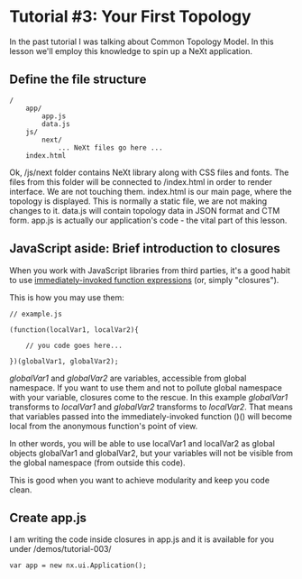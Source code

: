 # Tutorial #3: Your First Topology
In the past tutorial I was talking about Common Topology Model. In this lesson we'll employ this knowledge to spin up a NeXt application.

## Define the file structure
```
/
    app/
        app.js
        data.js
    js/
        next/
            ... NeXt files go here ...
    index.html
```

Ok, /js/next folder contains NeXt library along with CSS files and fonts. The files from this folder will be connected to /index.html in order to render interface. We are not touching them.
index.html is our main page, where the topology is displayed. This is normally a static file, we are not making changes to it.
data.js will contain topology data in JSON format and CTM form.
app.js is actually our application's code - the vital part of this lesson.

## JavaScript aside: Brief introduction to closures
When you work with JavaScript libraries from third parties, it's a good habit to use [immediately-invoked function expressions](https://en.wikipedia.org/wiki/Immediately-invoked_function_expression) (or, simply "closures"). 
 
This is how you may use them:

```
// example.js

(function(localVar1, localVar2){

    // you code goes here...

})(globalVar1, globalVar2);

```

*globalVar1* and *globalVar2* are variables, accessible from global namespace. If you want to use them and not to pollute global namespace with your variable, closures come to the rescue. In this example *globalVar1* transforms to *localVar1* and *globalVar2* transforms to *localVar2*. That means that variables passed into the immediately-invoked function ()() will become local from the anonymous function's point of view.  

In other words, you will be able to use localVar1 and localVar2 as global objects globalVar1 and globalVar2, but your variables will not be visible from the global namespace (from outside this code).

This is good when you want to achieve modularity and keep you code clean.

## Create app.js

I am writing the code inside closures in app.js and it is available for you under /demos/tutorial-003/


```
var app = new nx.ui.Application();
```
